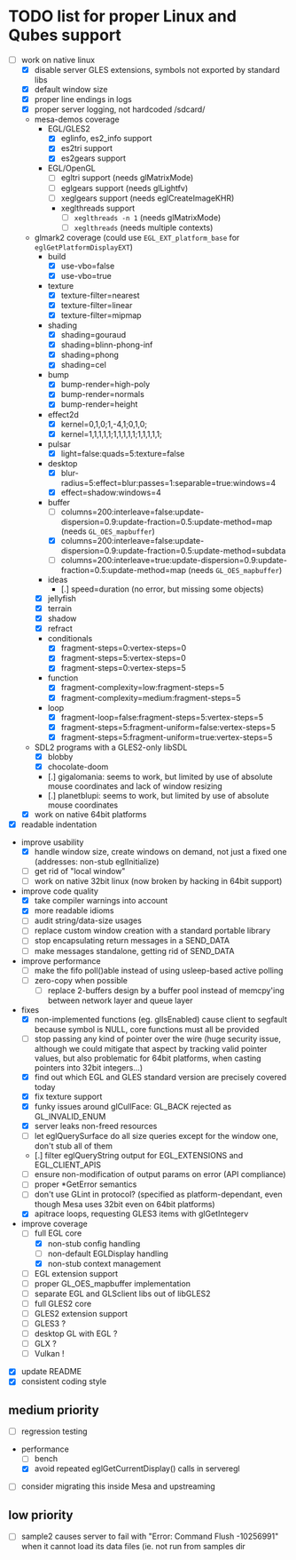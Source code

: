# TODO list for proper Linux and Qubes support

- [ ] work on native linux
  - [x] disable server GLES extensions, symbols not exported by standard libs
  - [x] default window size
  - [x] proper line endings in logs
  - [x] proper server logging, not hardcoded /sdcard/
  - mesa-demos coverage
    - EGL/GLES2
      - [x] eglinfo, es2_info support
      - [x] es2tri support
      - [x] es2gears support
    - EGL/OpenGL
      - [ ] egltri support (needs glMatrixMode)
      - [ ] eglgears support (needs glLightfv)
      - [ ] xeglgears support (needs eglCreateImageKHR)
      - xeglthreads support
        - [ ] `xeglthreads -n 1` (needs glMatrixMode)
        - [ ] `xeglthreads` (needs multiple contexts)
  - glmark2 coverage (could use `EGL_EXT_platform_base` for `eglGetPlatformDisplayEXT`)
    - build
      - [x] use-vbo=false
      - [x] use-vbo=true
    - texture
      - [x] texture-filter=nearest
      - [x] texture-filter=linear
      - [x] texture-filter=mipmap
    - shading
      - [x] shading=gouraud
      - [x] shading=blinn-phong-inf
      - [x] shading=phong
      - [x] shading=cel
    - bump
      - [x] bump-render=high-poly
      - [x] bump-render=normals
      - [x] bump-render=height
    - effect2d
      - [x] kernel=0,1,0;1,-4,1;0,1,0;
      - [x] kernel=1,1,1,1,1;1,1,1,1,1;1,1,1,1,1;
    - pulsar
      - [x] light=false:quads=5:texture=false
    - desktop
      - [x] blur-radius=5:effect=blur:passes=1:separable=true:windows=4
      - [x] effect=shadow:windows=4
    - buffer
      - [ ] columns=200:interleave=false:update-dispersion=0.9:update-fraction=0.5:update-method=map (needs `GL_OES_mapbuffer`)
      - [x] columns=200:interleave=false:update-dispersion=0.9:update-fraction=0.5:update-method=subdata
      - [ ] columns=200:interleave=true:update-dispersion=0.9:update-fraction=0.5:update-method=map (needs `GL_OES_mapbuffer`)
    - ideas
      - [.] speed=duration (no error, but missing some objects)
    - [x] jellyfish
    - [x] terrain
    - [x] shadow
    - [x] refract
    - conditionals
      - [x] fragment-steps=0:vertex-steps=0
      - [x] fragment-steps=5:vertex-steps=0
      - [x] fragment-steps=0:vertex-steps=5
    - function
      - [x] fragment-complexity=low:fragment-steps=5
      - [x] fragment-complexity=medium:fragment-steps=5
    - loop
      - [x] fragment-loop=false:fragment-steps=5:vertex-steps=5
      - [x] fragment-steps=5:fragment-uniform=false:vertex-steps=5
      - [x] fragment-steps=5:fragment-uniform=true:vertex-steps=5
  - SDL2 programs with a GLES2-only libSDL
    - [x] blobby
    - [x] chocolate-doom
    - [.] gigalomania: seems to work, but limited by use of absolute mouse coordinates
          and lack of window resizing
    - [.] planetblupi: seems to work, but limited by use of absolute mouse coordinates
  - [x] work on native 64bit platforms
- [x] readable indentation
- improve usability
  - [x] handle window size, create windows on demand, not just a fixed one
        (addresses: non-stub eglInitialize)
  - [ ] get rid of "local window"
  - [ ] work on native 32bit linux (now broken by hacking in 64bit support)
- improve code quality
  - [x] take compiler warnings into account
  - [x] more readable idioms
  - [ ] audit string/data-size usages
  - [ ] replace custom window creation with a standard portable library
  - [ ] stop encapsulating return messages in a SEND_DATA
  - [ ] make messages standalone, getting rid of SEND_DATA
- improve performance
  - [ ] make the fifo poll()able instead of using usleep-based active polling
  - [ ] zero-copy when possible
    - [ ] replace 2-buffers design by a buffer pool instead of memcpy'ing between
          network layer and queue layer
- fixes
  - [x] non-implemented functions (eg. glIsEnabled) cause client to segfault because
        symbol is NULL, core functions must all be provided
  - [ ] stop passing any kind of pointer over the wire (huge security issue, although
        we could mitigate that aspect by tracking valid pointer values, but also
        problematic for 64bit platforms, when casting pointers into 32bit integers...)
  - [x] find out which EGL and GLES standard version are precisely covered today
  - [x] fix texture support
  - [x] funky issues around glCullFace: GL_BACK rejected as GL_INVALID_ENUM
  - [x] server leaks non-freed resources
  - [ ] let eglQuerySurface do all size queries except for the window one, don't stub
        all of them
  - [.] filter eglQueryString output for EGL_EXTENSIONS and EGL_CLIENT_APIS
  - [ ] ensure non-modification of output params on error (API compliance)
  - [ ] proper *GetError semantics
  - [ ] don't use GLint in protocol? (specified as platform-dependant, even though
        Mesa uses 32bit even on 64bit platforms)
  - [x] apitrace loops, requesting GLES3 items with glGetIntegerv
- improve coverage
  - [ ] full EGL core
    - [x] non-stub config handling
    - [ ] non-default EGLDisplay handling
    - [x] non-stub context management
  - [ ] EGL extension support
  - [ ] proper GL_OES_mapbuffer implementation
  - [ ] separate EGL and GLSclient libs out of libGLES2
  - [ ] full GLES2 core
  - [ ] GLES2 extension support
  - [ ] GLES3 ?
  - [ ] desktop GL with EGL ?
  - [ ] GLX ?
  - [ ] Vulkan !
- [x] update README
- [x] consistent coding style

## medium priority

- [ ] regression testing
- performance
  - [ ] bench
  - [x] avoid repeated eglGetCurrentDisplay() calls in serveregl
- [ ] consider migrating this inside Mesa and upstreaming

## low priority

- [ ] sample2 causes server to fail with "Error: Command Flush -10256991" when
      it cannot load its data files (ie. not run from samples dir
